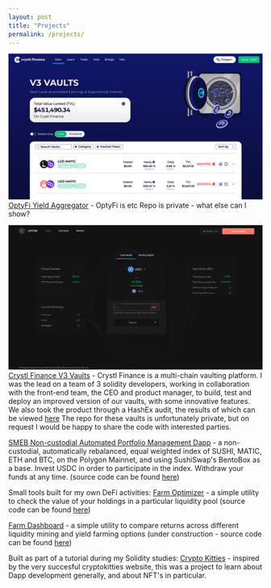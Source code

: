 ```yaml
---
layout: post
title: "Projects"
permalink: /projects/
---
```


![](./images/crystl_vaults_page.png)
[OptyFi Yield Aggregator](https://app.opty.fi/) - OptyFi is etc
Repo is private - what else can I show?

![](./images/opty_vaults_page.png)
[Crystl Finance V3 Vaults](https://polygon.crystl.finance/vaultsV3) - Crystl Finance is a multi-chain vaulting platform. I was the lead on a team of 3 solidity developers, working in collaboration with the front-end team, the CEO and product manager, to build, test and deploy an improved version of our vaults, with some innovative features.
We also took the product through a HashEx audit, the results of which can be viewed [here](./documents/Crystl-Vaults_audit-report_1651814621605.pdf)
The repo for these vaults is unfortunately private, but on request I would be happy to share the code with interested parties.

[SMEB Non-custodial Automated Portfolio Management Dapp](https://spheron.infura-ipfs.io/ipfs/QmUjegH2uJPHjYceU4SRtm6qrdQbommrfcLnE6jJbAro72/) - a non-custodial, automatically rebalanced, equal weighted index of SUSHI, MATIC, ETH and BTC, on the Polygon Mainnet, and using SushiSwap's BentoBox as a base. Invest USDC in order to participate in the index. Withdraw your funds at any time. (source code can be found [here](./Crystl-Vaults_audit-report_1651814621605.pdf))

Small tools built for my own DeFi activities:
[Farm Optimizer](https://richjamo.github.io/FarmOptimizer/) - a simple utility to check the value of your holdings in a particular liquidity pool
(source code can be found [here](https://github.com/RichJamo/FarmOptimizer))

[Farm Dashboard](https://richjamo.github.io/FarmDashboard/) - a simple utility to compare returns across different liquidity mining and yield farming options (under construction - source code can be found [here](https://github.com/RichJamo/FarmDashboard))

Built as part of a tutorial during my Solidity studies:
[Crypto Kitties](https://richjamo.github.io/CryptoKitties/) - inspired by the very succesful cryptokitties website, this was a project to learn about Dapp development generally, and about NFT's in particular.

